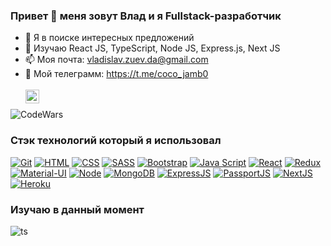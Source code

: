 ### Привет 👋 меня зовут Влад и я Fullstack-разработчик

- 🔭 Я в поиске интересных предложений
- 💼 Изучаю React JS, TypeScript, Node JS, Express.js, Next JS
- 📫 Моя почта: vladislav.zuev.da@gmail.com
- 📱 Мой телеграмм: https://t.me/coco_jamb0
  <br />
  <br />
  <a href="https://www.linkedin.com/in/vladislav-zuev-7ab218210/">
  <img align="left" alt="Vladislav Zuev | LinkedIN" width="22px" src="https://raw.githubusercontent.com/peterthehan/peterthehan/master/assets/linkedin.svg" />
  </a>
  <br />

![CodeWars](https://www.codewars.com/users/elia777/badges/small)

### Стэк технологий который я использовал

[![Git](https://shields.io/badge/-Git-f0efe7?logo=git&style=for-the-badge)](https://git-scm.com/)
[![HTML](https://shields.io/badge/-HTML5-E34F26?logo=html5&style=for-the-badge&logoColor=fff)](https://html5book.ru/html-html5/)
[![CSS](https://shields.io/badge/-CSS3-1572B6?logo=css3&style=for-the-badge&logoColor=fff)](https://html5book.ru/osnovy-css/)
[![SASS](https://img.shields.io/badge/-Sass-333333?style=for-the-badge&logo=sass)](https://sass-scss.ru/)
[![Bootstrap](https://img.shields.io/badge/-Bootstrap-f9fbfa?logo=bootstrap&style=for-the-badge)](https://getbootstrap.com/)
[![Java Script](https://shields.io/badge/-Java_Script-F7DF1E?logo=javascript&style=for-the-badge&logoColor=222)](https://learn.javascript.ru/)
[![React](https://shields.io/badge/-React-282c34?logo=react&style=for-the-badge)](https://reactjs.org/)
[![Redux](https://shields.io/badge/-Redux-710B77?logo=redux&style=for-the-badge)](https://redux.js.org/)
[![Material-UI](https://img.shields.io/badge/-materialui-1572B6?logo=Material-UI&style=for-the-badge)](https://material-ui.com/ru/)
[![Node](https://shields.io/badge/-Node-333?logo=node.js&style=for-the-badge)](https://nodejs.org/en/)
[![MongoDB](https://shields.io/badge/-MongoDB-f9fbfa?logo=MongoDB&style=for-the-badge)](https://www.mongodb.com/)
[![ExpressJS](https://img.shields.io/badge/-Express.js-333?logo=express&style=for-the-badge)](https://expressjs.com/ru/)
[![PassportJS](https://img.shields.io/badge/-Passport.js-000000?logo=passportjs&style=for-the-badge)](http://www.passportjs.org/)
[![NextJS](https://shields.io/badge/-NextJS-f9fbfa?logo=NextJS&style=for-the-badge)](https://nextjs.org/)
[![Heroku](https://img.shields.io/badge/-Heroku-431490?logo=heroku&style=for-the-badge)](https://www.heroku.com/)

### Изучаю в данный момент

![ts](https://flat.badgen.net/badge/-/TypeScript?icon=typescript&label&labelColor=blue&color=555555)
